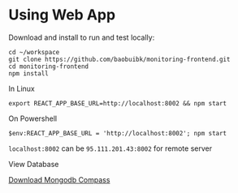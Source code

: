 # Using Web App

Download and install to run and test locally:

```
cd ~/workspace
git clone https://github.com/baobuibk/monitoring-frontend.git
cd monitoring-frontend
npm install

```

In Linux

```
export REACT_APP_BASE_URL=http://localhost:8002 && npm start
```

On Powershell

```
$env:REACT_APP_BASE_URL = 'http://localhost:8002'; npm start
```

`localhost:8002` can be `95.111.201.43:8002` for remote server

View Database

[Download Mongodb Compass](https://www.mongodb.com/try/download/compass)
